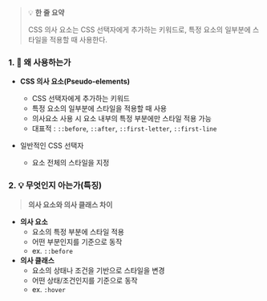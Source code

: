 > 💡 **한 줄 요약**
>
> CSS 의사 요소는 CSS 선택자에게 추가하는 키워드로, 특정 요소의 일부분에 스타일을 적용할 때 사용한다.

### 1. 🤔 왜 사용하는가

- **CSS 의사 요소(Pseudo-elements)**

  - CSS 선택자에게 추가하는 키워드
  - 특정 요소의 일부분에 스타일을 적용할 때 사용
  - 의사요소 사용 시 요소 내부의 특정 부분에만 스타일 적용 가능
  - 대표적 : `::before`, `::after`, `::first-letter`, `::first-line`

- 일반적인 CSS 선택자
  - 요소 전체의 스타일을 지정

### 2. 💡 무엇인지 아는가(특징)

> **의사 요소와 의사 클래스 차이**

- **의사 요소**
  - 요소의 특정 부분에 스타일 적용
  - 어떤 부분인지를 기준으로 동작
  - ex. `::before`
- **의사 클래스**
  - 요소의 상태나 조건을 기반으로 스타일을 변경
  - 어떤 상태/조건인지를 기준으로 동작
  - ex. `:hover`
